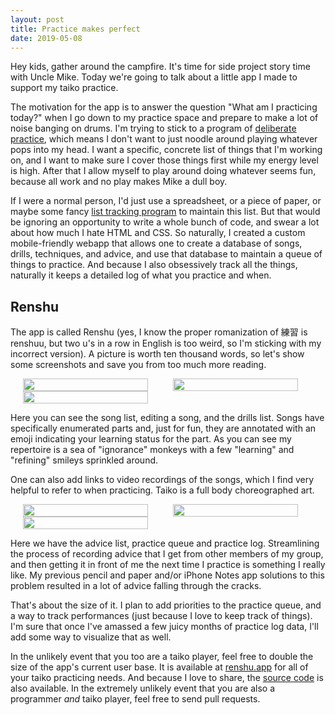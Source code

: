 ```yaml
---
layout: post
title: Practice makes perfect
date: 2019-05-08
---
```


Hey kids, gather around the campfire. It's time for side project story time with Uncle Mike. Today
we're going to talk about a little app I made to support my taiko practice.

The motivation for the app is to answer the question "What am I practicing today?" when I go down
to my practice space and prepare to make a lot of noise banging on drums. I'm trying to stick to a
program of [deliberate practice], which means I don't want to just noodle around playing whatever
pops into my head. I want a specific, concrete list of things that I'm working on, and I want to
make sure I cover those things first while my energy level is high. After that I allow myself to
play around doing whatever seems fun, because all work and no play makes Mike a dull boy.

If I were a normal person, I'd just use a spreadsheet, or a piece of paper, or maybe some fancy
[list tracking program] to maintain this list. But that would be ignoring an opportunity to write a
whole bunch of code, and swear a lot about how much I hate HTML and CSS. So naturally, I created a
custom mobile-friendly webapp that allows one to create a database of songs, drills, techniques,
and advice, and use that database to maintain a queue of things to practice. And because I also
obsessively track all the things, naturally it keeps a detailed log of what you practice and when.

## Renshu

The app is called Renshu (yes, I know the proper romanization of 練習 is renshuu, but two u's in a
row in English is too weird, so I'm sticking with my incorrect version). A picture is worth ten
thousand words, so let's show some screenshots and save you from too much more reading.

<div style="display: inline-flex; flex-wrap: wrap">
<div style="margin: 0px 20px; width: 200px"><img width="100%" src="../renshu-songs.png" /></div>
<div style="margin: 0px 20px; width: 200px"><img width="100%" src="../renshu-song-edit.png" /></div>
<div style="margin: 0px 20px; width: 200px"><img width="100%" src="../renshu-drills.png" /></div>
</div>

Here you can see the song list, editing a song, and the drills list. Songs have specifically
enumerated parts and, just for fun, they are annotated with an emoji indicating your learning
status for the part. As you can see my repertoire is a sea of "ignorance" monkeys with a few
"learning" and "refining" smileys sprinkled around.

One can also add links to video recordings of the songs, which I find very helpful to refer to when
practicing. Taiko is a full body choreographed art.

<div style="display: inline-flex; flex-wrap: wrap">
<div style="margin: 0px 20px; width: 200px"><img width="100%" src="../renshu-advice.png" /></div>
<div style="margin: 0px 20px; width: 200px"><img width="100%" src="../renshu-pq.png" /></div>
<div style="margin: 0px 20px; width: 200px"><img width="100%" src="../renshu-plog" /></div>
</div>

Here we have the advice list, practice queue and practice log. Streamlining the process of
recording advice that I get from other members of my group, and then getting it in front of me the
next time I practice is something I really like. My previous pencil and paper and/or iPhone Notes
app solutions to this problem resulted in a lot of advice falling through the cracks.

That's about the size of it. I plan to add priorities to the practice queue, and a way to track
performances (just because I love to keep track of things). I'm sure that once I've amassed a few
juicy months of practice log data, I'll add some way to visualize that as well.

In the unlikely event that you too are a taiko player, feel free to double the size of the app's
current user base. It is available at [renshu.app] for all of your taiko practicing needs. And
because I love to share, the [source code](https://github.com/samskivert/renshu) is also available.
In the extremely unlikely event that you are also a programmer _and_ taiko player, feel free to
send pull requests.

[deliberate practice]: https://en.wikipedia.org/wiki/Practice_(learning_method)#Deliberate_practice
[list tracking program]: http://samskivert.com/blog/2018/11/pim-samsara/
[renshu.app]: https://renshu.app
